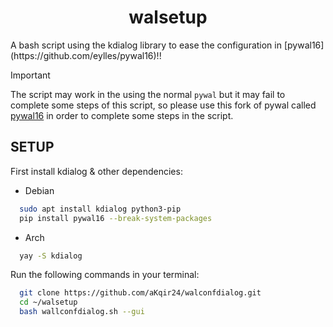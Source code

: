 <h1 align="center"> walsetup </h1>
A bash script using the kdialog library to ease the configuration in [pywal16](https://github.com/eylles/pywal16)!! 

> [!important] 
> The script may work in the using the normal `pywal` but it may fail to complete some steps of this script, so please use this fork of pywal called [pywal16](https://github.com/eylles/pywal16) in order to complete some steps in the script.

## SETUP
First install kdialog & other dependencies:

- Debian
```bash
  sudo apt install kdialog python3-pip
  pip install pywal16 --break-system-packages
```

- Arch
```bash
  yay -S kdialog 
```

Run the following commands in your terminal:
```bash
  git clone https://github.com/aKqir24/walconfdialog.git
  cd ~/walsetup
  bash wallconfdialog.sh --gui
```



